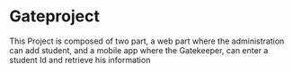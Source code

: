 # Gateproject
This Project is composed of two part, a web part where the administration can add student, and a mobile app where the Gatekeeper, can enter a student Id and retrieve his information
